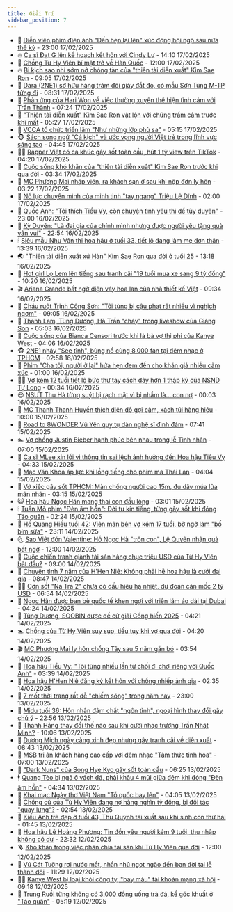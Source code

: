 ```yaml
---
title: Giải Trí
sidebar_position: 7
---
```


<!-- dantri-giai-tri:START -->
- 🤩 [Diễn viên phim điện ảnh &quot;Đến hẹn lại lên&quot; xúc động hội ngộ sau nửa thế kỷ](https://dantri.com.vn/giai-tri/dien-vien-phim-dien-anh-den-hen-lai-len-xuc-dong-hoi-ngo-sau-nua-the-ky-20250217175007681.htm) - 23:00 17/02/2025
- 🔥 [Ca sĩ Đạt G lên kế hoạch kết hôn với Cindy Lư](https://dantri.com.vn/giai-tri/ca-si-dat-g-len-ke-hoach-ket-hon-voi-cindy-lu-20250217203716461.htm) - 14:10 17/02/2025
- 🚀 [Chồng Từ Hy Viên bí mật trở về Hàn Quốc](https://dantri.com.vn/giai-tri/chong-tu-hy-vien-bi-mat-tro-ve-han-quoc-20250217122223904.htm) - 12:00 17/02/2025
- 🔥 [Bi kịch sao nhí sớm nở chóng tàn của &quot;thiên tài diễn xuất&quot; Kim Sae Ron](https://dantri.com.vn/giai-tri/bi-kich-sao-nhi-som-no-chong-tan-cua-thien-tai-dien-xuat-kim-sae-ron-20250217105913524.htm) - 09:05 17/02/2025
- 🌈 [Dara &lpar;2NE1&rpar; sở hữu hàng trăm đôi giày đắt đỏ, có mẫu Sơn Tùng M-TP từng đi](https://dantri.com.vn/giai-tri/dara-2ne1-so-huu-hang-tram-doi-giay-dat-do-co-mau-son-tung-m-tp-tung-di-20250216184011774.htm) - 08:31 17/02/2025
- 📝 [Phản ứng của Hari Won về việc thường xuyên thể hiện tình cảm với Trấn Thành](https://dantri.com.vn/giai-tri/phan-ung-cua-hari-won-ve-viec-thuong-xuyen-the-hien-tinh-cam-voi-tran-thanh-20250217114642661.htm) - 07:24 17/02/2025
- 💪 [&quot;Thiên tài diễn xuất&quot; Kim Sae Ron vật lộn với chứng trầm cảm trước khi mất](https://dantri.com.vn/giai-tri/thien-tai-dien-xuat-kim-sae-ron-vat-lon-voi-chung-tram-cam-truoc-khi-mat-20250217112957009.htm) - 05:27 17/02/2025
- 🤡 [VCCA tổ chức triển lãm &quot;Như những lớp phù sa&quot;](https://dantri.com.vn/giai-tri/vcca-to-chuc-trien-lam-nhu-nhung-lop-phu-sa-20250217120804759.htm) - 05:15 17/02/2025
- 🐵 [Sách song ngữ &quot;Cá kịch&quot; và ước vọng người Việt trẻ trong lĩnh vực sáng tạo](https://dantri.com.vn/giai-tri/sach-song-ngu-ca-kich-va-uoc-vong-nguoi-viet-tre-trong-linh-vuc-sang-tao-20250216213225613.htm) - 04:45 17/02/2025
- 🧑‍🏫 [Rapper Việt có ca khúc gây sốt toàn cầu, hút 1 tỷ view trên TikTok](https://dantri.com.vn/giai-tri/rapper-viet-co-ca-khuc-gay-sot-toan-cau-hut-1-ty-view-tren-tiktok-20250217110755003.htm) - 04:20 17/02/2025
- 💂 [Cuộc sống khó khăn của &quot;thiên tài diễn xuất&quot; Kim Sae Ron trước khi qua đời](https://dantri.com.vn/giai-tri/cuoc-song-kho-khan-cua-thien-tai-dien-xuat-kim-sae-ron-truoc-khi-qua-doi-20250217091626341.htm) - 03:34 17/02/2025
- 🤠 [MC Phương Mai nhập viện, ra khách sạn ở sau khi nộp đơn ly hôn](https://dantri.com.vn/giai-tri/mc-phuong-mai-nhap-vien-ra-khach-san-o-sau-khi-nop-don-ly-hon-20250217000905297.htm) - 03:22 17/02/2025
- 🫶 [Nỗ lực chuyển mình của minh tinh &quot;tay ngang&quot; Triệu Lệ Dĩnh](https://dantri.com.vn/giai-tri/no-luc-chuyen-minh-cua-minh-tinh-tay-ngang-trieu-le-dinh-20250214105834414.htm) - 02:00 17/02/2025
- 🦏 [Quốc Anh: &quot;Tôi thích Tiểu Vy, còn chuyện tình yêu thì để tùy duyên&quot;](https://dantri.com.vn/giai-tri/quoc-anh-toi-thich-tieu-vy-con-chuyen-tinh-yeu-thi-de-tuy-duyen-20250216204129714.htm) - 23:00 16/02/2025
- 🧰 [Kỳ Duyên: &quot;Là đại gia của chính mình nhưng được người yêu tặng quà vẫn vui&quot;](https://dantri.com.vn/giai-tri/ky-duyen-la-dai-gia-cua-chinh-minh-nhung-duoc-nguoi-yeu-tang-qua-van-vui-20250213163531055.htm) - 22:54 16/02/2025
- 🕯 [Siêu mẫu Như Vân thi hoa hậu ở tuổi 33, tiết lộ đang làm mẹ đơn thân](https://dantri.com.vn/giai-tri/sieu-mau-nhu-van-thi-hoa-hau-o-tuoi-33-tiet-lo-dang-lam-me-don-than-20250216181035277.htm) - 13:39 16/02/2025
- 🌏 [&quot;Thiên tài diễn xuất xứ Hàn&quot; Kim Sae Ron qua đời ở tuổi 25](https://dantri.com.vn/giai-tri/thien-tai-dien-xuat-xu-han-kim-sae-ron-qua-doi-o-tuoi-25-20250216195733669.htm) - 13:18 16/02/2025
- 🌈 [Hot girl Lọ Lem lên tiếng sau tranh cãi &quot;19 tuổi mua xe sang 9 tỷ đồng&quot;](https://dantri.com.vn/giai-tri/hot-girl-lo-lem-len-tieng-sau-tranh-cai-19-tuoi-mua-xe-sang-9-ty-dong-20250216162856340.htm) - 10:20 16/02/2025
- 🎬 [Ariana Grande bất ngờ diện váy hoa lan của nhà thiết kế Việt](https://dantri.com.vn/giai-tri/ariana-grande-bat-ngo-dien-vay-hoa-lan-cua-nha-thiet-ke-viet-20250215125958538.htm) - 09:34 16/02/2025
- 👀 [Cháu ruột Trịnh Công Sơn: &quot;Tôi từng bị cậu phạt rất nhiều vì nghịch ngợm&quot;](https://dantri.com.vn/giai-tri/chau-ruot-trinh-cong-son-toi-tung-bi-cau-phat-rat-nhieu-vi-nghich-ngom-20250204182322923.htm) - 09:05 16/02/2025
- 🧰 [Thanh Lam, Tùng Dương, Hà Trần &quot;cháy&quot; trong liveshow của Giáng Son](https://dantri.com.vn/giai-tri/thanh-lam-tung-duong-ha-tran-chay-trong-liveshow-cua-giang-son-20250216090207802.htm) - 05:03 16/02/2025
- 🧰 [Cuộc sống của Bianca Censori trước khi là bà vợ thị phi của Kanye West](https://dantri.com.vn/giai-tri/cuoc-song-cua-bianca-censori-truoc-khi-la-ba-vo-thi-phi-cua-kanye-west-20250215151229323.htm) - 04:06 16/02/2025
- 🐵 [2NE1 nhảy &quot;See tình&quot;, bùng nổ cùng 8.000 fan tại đêm nhạc ở TPHCM](https://dantri.com.vn/giai-tri/2ne1-nhay-see-tinh-bung-no-cung-8000-fan-tai-dem-nhac-o-tphcm-20250216075158363.htm) - 02:58 16/02/2025
- 🐘 [Phim &quot;Cha tôi, người ở lại&quot; hứa hẹn đem đến cho khán giả nhiều cảm xúc](https://dantri.com.vn/giai-tri/phim-cha-toi-nguoi-o-lai-hua-hen-dem-den-cho-khan-gia-nhieu-cam-xuc-20250214160931695.htm) - 01:00 16/02/2025
- 🧑‍💻 [Vợ kém 12 tuổi tiết lộ bức thư tay cách đây hơn 1 thập kỷ của NSND Tự Long](https://dantri.com.vn/giai-tri/vo-kem-12-tuoi-tiet-lo-buc-thu-tay-cach-day-hon-1-thap-ky-cua-nsnd-tu-long-20250216015658586.htm) - 00:34 16/02/2025
- 😎 [NSƯT Thu Hà từng suýt bị rạch mặt vì bị nhầm là... con nợ](https://dantri.com.vn/giai-tri/nsut-thu-ha-tung-suyt-bi-rach-mat-vi-bi-nham-la-con-no-20250120161633187.htm) - 00:03 16/02/2025
- 🧰 [MC Thanh Thanh Huyền thích diện đồ gợi cảm, xách túi hàng hiệu](https://dantri.com.vn/giai-tri/mc-thanh-thanh-huyen-thich-dien-do-goi-cam-xach-tui-hang-hieu-20250212143941952.htm) - 10:00 15/02/2025
- 🧰 [Road to 8WONDER Vũ Yên quy tụ dàn nghệ sĩ đình đám](https://dantri.com.vn/giai-tri/road-to-8wonder-vu-yen-quy-tu-dan-nghe-si-dinh-dam-20250215144009627.htm) - 07:41 15/02/2025
- 🏊 [Vợ chồng Justin Bieber hạnh phúc bên nhau trong lễ Tình nhân](https://dantri.com.vn/giai-tri/vo-chong-justin-bieber-hanh-phuc-ben-nhau-trong-le-tinh-nhan-20250215110831099.htm) - 07:00 15/02/2025
- 🌋 [Ca sĩ MLee xin lỗi vì thông tin sai lệch ảnh hưởng đến Hoa hậu Tiểu Vy](https://dantri.com.vn/giai-tri/ca-si-mlee-xin-loi-vi-thong-tin-sai-lech-anh-huong-den-hoa-hau-tieu-vy-20250215111414909.htm) - 04:33 15/02/2025
- 🔭 [Mạc Văn Khoa áp lực khi lồng tiếng cho phim ma Thái Lan](https://dantri.com.vn/giai-tri/mac-van-khoa-ap-luc-khi-long-tieng-cho-phim-ma-thai-lan-20250215091331812.htm) - 04:04 15/02/2025
- 📝 [Vở xiếc gây sốt TPHCM: Màn chồng người cao 15m, đu dây múa lửa mãn nhãn](https://dantri.com.vn/giai-tri/vo-xiec-gay-sot-tphcm-man-chong-nguoi-cao-15m-du-day-mua-lua-man-nhan-20250215081627531.htm) - 03:15 15/02/2025
- 😺 [Hoa hậu Ngọc Hân mang thai con đầu lòng](https://dantri.com.vn/giai-tri/hoa-hau-ngoc-han-mang-thai-con-dau-long-20250214221409239.htm) - 03:01 15/02/2025
- 🕯 [Tuấn Mõ phim &quot;Đèn âm hồn&quot;: Đời tư kín tiếng, từng gây sốt khi đóng Táo quân](https://dantri.com.vn/giai-tri/tuan-mo-phim-den-am-hon-doi-tu-kin-tieng-tung-gay-sot-khi-dong-tao-quan-20250214212806213.htm) - 02:24 15/02/2025
- 🦄 [Hồ Quang Hiếu tuổi 42: Viên mãn bên vợ kém 17 tuổi, bỡ ngỡ làm &quot;bố bỉm sữa&quot;](https://dantri.com.vn/giai-tri/ho-quang-hieu-tuoi-42-vien-man-ben-vo-kem-17-tuoi-bo-ngo-lam-bo-bim-sua-20250213202955845.htm) - 23:11 14/02/2025
- 🌜 [Sao Việt đón Valentine: Hồ Ngọc Hà &quot;trốn con&quot;, Lệ Quyên nhận quà bất ngờ](https://dantri.com.vn/giai-tri/sao-viet-don-valentine-ho-ngoc-ha-tron-con-le-quyen-nhan-qua-bat-ngo-20250214161144759.htm) - 12:00 14/02/2025
- 👹 [Cuộc chiến tranh giành tài sản hàng chục triệu USD của Từ Hy Viên bắt đầu?](https://dantri.com.vn/giai-tri/cuoc-chien-tranh-gianh-tai-san-hang-chuc-trieu-usd-cua-tu-hy-vien-bat-dau-20250214090440737.htm) - 09:00 14/02/2025
- 🚀 [Chuyện tình 7 năm của H&#39;Hen Niê: Không phải hễ hoa hậu là cưới đại gia](https://dantri.com.vn/giai-tri/chuyen-tinh-7-nam-cua-hhen-nie-khong-phai-he-hoa-hau-la-cuoi-dai-gia-20250214063652560.htm) - 08:47 14/02/2025
- 🧑‍💻 [Cơn sốt &quot;Na Tra 2&quot; chưa có dấu hiệu hạ nhiệt, dự đoán cán mốc 2 tỷ USD](https://dantri.com.vn/giai-tri/con-sot-na-tra-2-chua-co-dau-hieu-ha-nhiet-du-doan-can-moc-2-ty-usd-20250214113256613.htm) - 06:54 14/02/2025
- 🦩 [Ngọc Hân được bạn bè quốc tế khen ngợi với triển lãm áo dài tại Dubai](https://dantri.com.vn/giai-tri/ngoc-han-duoc-ban-be-quoc-te-khen-ngoi-voi-trien-lam-ao-dai-tai-dubai-20250214104354490.htm) - 04:24 14/02/2025
- 💫 [Tùng Dương, SOOBIN được đề cử giải Cống hiến 2025](https://dantri.com.vn/giai-tri/tung-duong-soobin-duoc-de-cu-giai-cong-hien-2025-20250214161001394.htm) - 04:21 14/02/2025
- 🏊 [Chồng của Từ Hy Viên suy sụp, tiều tụy khi vợ qua đời](https://dantri.com.vn/giai-tri/chong-cua-tu-hy-vien-suy-sup-tieu-tuy-khi-vo-qua-doi-20250214094512880.htm) - 04:20 14/02/2025
- 🎬 [MC Phương Mai ly hôn chồng Tây sau 5 năm gắn bó](https://dantri.com.vn/giai-tri/mc-phuong-mai-ly-hon-chong-tay-sau-5-nam-gan-bo-20250214015811826.htm) - 03:54 14/02/2025
- 💃 [Hoa hậu Tiểu Vy: &quot;Tôi từng nhiều lần từ chối đi chơi riêng với Quốc Anh&quot;](https://dantri.com.vn/giai-tri/hoa-hau-tieu-vy-toi-tung-nhieu-lan-tu-choi-di-choi-rieng-voi-quoc-anh-20250214001859307.htm) - 03:39 14/02/2025
- 🌊 [Hoa hậu H&#39;Hen Niê đăng ký kết hôn với chồng nhiếp ảnh gia](https://dantri.com.vn/giai-tri/hoa-hau-hhen-nie-dang-ky-ket-hon-voi-chong-nhiep-anh-gia-20250214082127600.htm) - 02:35 14/02/2025
- 🧰 [7 mốt thời trang rất dễ &quot;chiếm sóng&quot; trong năm nay](https://dantri.com.vn/giai-tri/7-mot-thoi-trang-rat-de-chiem-song-trong-nam-nay-20250211131417771.htm) - 23:00 13/02/2025
- 🦣 [Midu tuổi 36: Hôn nhân đậm chất &quot;ngôn tình&quot;, ngoại hình thay đổi gây chú ý](https://dantri.com.vn/giai-tri/midu-tuoi-36-hon-nhan-dam-chat-ngon-tinh-ngoai-hinh-thay-doi-gay-chu-y-20250211210812490.htm) - 22:56 13/02/2025
- 🥷 [Thanh Hằng thay đổi thế nào sau khi cưới nhạc trưởng Trần Nhật Minh?](https://dantri.com.vn/giai-tri/thanh-hang-thay-doi-the-nao-sau-khi-cuoi-nhac-truong-tran-nhat-minh-20250212185318571.htm) - 10:06 13/02/2025
- 🦏 [Dương Mịch ngày càng xinh đẹp nhưng gây tranh cãi về diễn xuất](https://dantri.com.vn/giai-tri/duong-mich-ngay-cang-xinh-dep-nhung-gay-tranh-cai-ve-dien-xuat-20250213122322278.htm) - 08:43 13/02/2025
- 🫶 [MSB tri ân khách hàng cao cấp với đêm nhạc &quot;Tâm thức tinh hoa&quot;](https://dantri.com.vn/giai-tri/msb-tri-an-khach-hang-cao-cap-voi-dem-nhac-tam-thuc-tinh-hoa-20250213105303230.htm) - 07:00 13/02/2025
- 💼 [&quot;Dark Nuns&quot; của Song Hye Kyo gây sốt toàn cầu](https://dantri.com.vn/giai-tri/dark-nuns-cua-song-hye-kyo-gay-sot-toan-cau-20250213105732416.htm) - 06:25 13/02/2025
- 🕴 [Quang Tèo bị ngã ở vách đá, phải khâu 4 mũi giữa đêm khi đóng &quot;Đèn âm hồn&quot;](https://dantri.com.vn/giai-tri/quang-teo-bi-nga-o-vach-da-phai-khau-4-mui-giua-dem-khi-dong-den-am-hon-20250213002015548.htm) - 04:34 13/02/2025
- 🐲 [Khai mạc Ngày thơ Việt Nam &quot;Tổ quốc bay lên&quot;](https://dantri.com.vn/giai-tri/khai-mac-ngay-tho-viet-nam-to-quoc-bay-len-20250212231542529.htm) - 04:05 13/02/2025
- 🐘 [Chồng cũ của Từ Hy Viên đang nợ hàng nghìn tỷ đồng, bị đối tác &quot;quay lưng&quot;?](https://dantri.com.vn/giai-tri/chong-cu-cua-tu-hy-vien-dang-no-hang-nghin-ty-dong-bi-doi-tac-quay-lung-20250213093944014.htm) - 02:54 13/02/2025
- 🤭 [Kiều Anh trẻ đẹp ở tuổi 43, Thu Quỳnh tái xuất sau khi sinh con thứ hai](https://dantri.com.vn/giai-tri/kieu-anh-tre-dep-o-tuoi-43-thu-quynh-tai-xuat-sau-khi-sinh-con-thu-hai-20250212234436633.htm) - 01:45 13/02/2025
- 💯 [Hoa hậu Lê Hoàng Phương: Tin đồn yêu người kém 9 tuổi, thu nhập không có dư](https://dantri.com.vn/giai-tri/hoa-hau-le-hoang-phuong-tin-don-yeu-nguoi-kem-9-tuoi-thu-nhap-khong-co-du-20250211121224402.htm) - 22:32 12/02/2025
- 🪜 [Khó khăn trong việc phân chia tài sản khi Từ Hy Viên qua đời](https://dantri.com.vn/giai-tri/kho-khan-trong-viec-phan-chia-tai-san-khi-tu-hy-vien-qua-doi-20250212114617047.htm) - 12:00 12/02/2025
- 👹 [Vũ Cát Tường rơi nước mắt, nhắn nhủ ngọt ngào đến bạn đời tại lễ thành đôi](https://dantri.com.vn/giai-tri/vu-cat-tuong-roi-nuoc-mat-nhan-nhu-ngot-ngao-den-ban-doi-tai-le-thanh-doi-20250212111825010.htm) - 11:29 12/02/2025
- 🧑‍🏫 [Kanye West bị loại khỏi công ty, &quot;bay màu&quot; tài khoản mạng xã hội](https://dantri.com.vn/giai-tri/kanye-west-bi-loai-khoi-cong-ty-bay-mau-tai-khoan-mang-xa-hoi-20250212144931354.htm) - 09:18 12/02/2025
- 🐘 [Trung Ruồi từng không có 3.000 đồng uống trà đá, kể góc khuất ở &quot;Táo quân&quot;](https://dantri.com.vn/giai-tri/trung-ruoi-tung-khong-co-3000-dong-uong-tra-da-ke-goc-khuat-o-tao-quan-20250212030018820.htm) - 05:19 12/02/2025<!-- dantri-giai-tri:END -->
